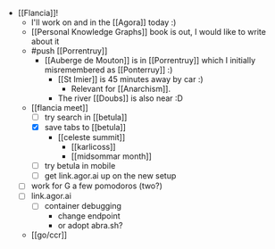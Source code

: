 - [[Flancia]]!
  - I'll work on and in the [[Agora]] today :)
  - [[Personal Knowledge Graphs]] book is out, I would like to write about it
  - #push [[Porrentruy]]
    - [[Auberge de Mouton]] is in [[Porrentruy]] which I initially misremembered as [[Ponterruy]] :)
      - [[St Imier]] is 45 minutes away by car :)
        - Relevant for [[Anarchism]].
      - The river [[Doubs]] is also near :D
  - [[flancia meet]]
    - [ ] try search in [[betula]]
    - [x] save tabs to [[betula]]
      - [[celeste summit]]
        - [[karlicoss]]
        - [[midsommar month]]
    - [ ] try betula in mobile
    - [ ] get link.agor.ai up on the new setup
  - [ ] work for G a few pomodoros (two?)
  - [ ] link.agor.ai
    - [ ] container debugging
      - change endpoint
      - or adopt abra.sh?
  - [[go/ccr]]
